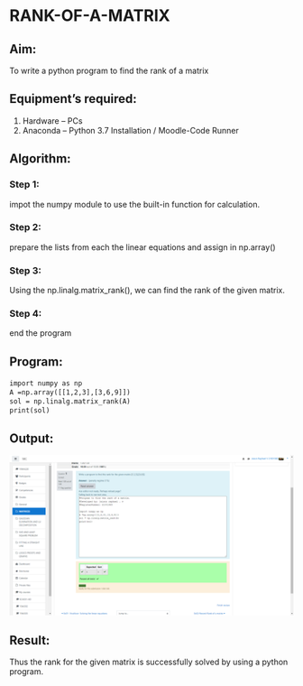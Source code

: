 # RANK-OF-A-MATRIX
## Aim:
To write a python program to find the rank of a matrix
## Equipment’s required:
1. 	Hardware – PCs
2. 	Anaconda – Python 3.7 Installation / Moodle-Code Runner
## Algorithm:
### Step 1: 
impot the numpy module to use the built-in function for calculation.
### Step 2: 
prepare the lists from each the linear equations and assign in np.array()
### Step 3:
 Using the np.linalg.matrix_rank(), we can find the rank of the given matrix.
### Step 4:
end the program 
## Program:
~~~
import numpy as np
A =np.array([[1,2,3],[3,6,9]])
sol = np.linalg.matrix_rank(A)
print(sol)
~~~
## Output:
![github logo](Screenshotyy.png)
## Result:
Thus the rank for the given matrix is successfully solved by  using a python program.


